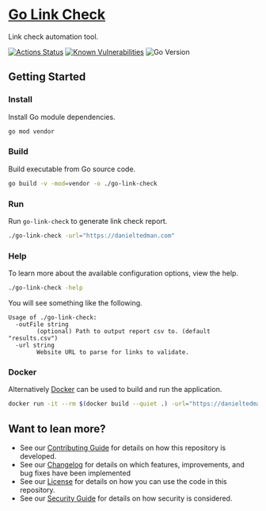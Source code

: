 # [Go Link Check](https://github.com/dbtedman/go-link-check)

Link check automation tool.

[![Actions Status](https://github.com/dbtedman/go-link-check/workflows/test/badge.svg)](https://github.com/dbtedman/go-link-check/actions)
[![Known Vulnerabilities](https://snyk.io/test/github/dbtedman/go-link-check/badge.svg)](https://snyk.io/test/github/dbtedman/go-link-check)
![Go Version](https://img.shields.io/static/v1?label=Go&message=v1.13&color=blue&style=flat)

## Getting Started

### Install

Install Go module dependencies.

```bash
go mod vendor
```

### Build

Build executable from Go source code.

```bash
go build -v -mod=vendor -o ./go-link-check
```

### Run

Run `go-link-check` to generate link check report.

```bash
./go-link-check -url="https://danieltedman.com"
```

### Help

To learn more about the available configuration options, view the help.

```bash
./go-link-check -help
```

You will see something like the following.

```
Usage of ./go-link-check:
  -outFile string
        (optional) Path to output report csv to. (default "results.csv")
  -url string
        Website URL to parse for links to validate.
```

### Docker

Alternatively [Docker](https://www.docker.com/) can be used to build and run the application.

```bash
docker run -it --rm $(docker build --quiet .) -url="https://danieltedman.com"
```

## Want to lean more?

-   See our [Contributing Guide](CONTRIBUTING.md) for details on how this repository is developed.
-   See our [Changelog](CHANGELOG.md) for details on which features, improvements, and bug fixes have been implemented
-   See our [License](LICENSE.md) for details on how you can use the code in this repository.
-   See our [Security Guide](SECURITY.md) for details on how security is considered.
